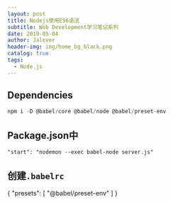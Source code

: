 ```yaml
---
layout: post
title: Nodejs使用ES6语法
subtitle: Web Development学习笔记系列
date: 2019-05-04
author: Jalever
header-img: img/home_bg_black.png
catalog: true
tags:
  - Node.js
---
```


## Dependencies
```js
npm i -D @babel/core @babel/node @babel/preset-env
```

## Package.json中
```
"start": "nodemon --exec babel-node server.js"
```


## 创建`.babelrc`
{
  "presets": [
    "@babel/preset-env"
  ]
}

